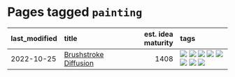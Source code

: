 # Pages tagged `painting`

|last_modified|title|est. idea maturity|tags
|:---|:---|---:|:---|
|2022-10-25|[Brushstroke Diffusion](../brushstroke-diffusion.md)|1408|[![](https://img.shields.io/badge/tag-artisticstyletransfer-8a140)](../tags/artisticstyletransfer.md) [![](https://img.shields.io/badge/tag-creativity-83cbca)](../tags/creativity.md) [![](https://img.shields.io/badge/tag-deepgenerativemodeling-e33481)](../tags/deepgenerativemodeling.md) [![](https://img.shields.io/badge/tag-experimental-fecb83)](../tags/experimental.md) [![](https://img.shields.io/badge/tag-imageprocessing-b59164)](../tags/imageprocessing.md) [![](https://img.shields.io/badge/tag-modeltraining-2b1224)](../tags/modeltraining.md) [![](https://img.shields.io/badge/tag-painting-869cae)](../tags/painting.md) [![](https://img.shields.io/badge/tag-wip-e7673c)](../tags/wip.md)|